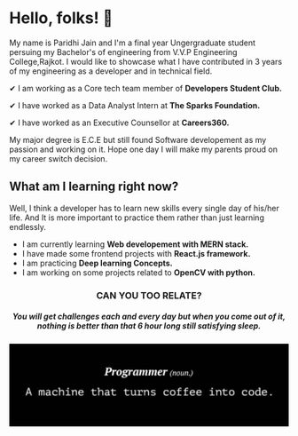 # Hello, folks!  👋

My name is Paridhi Jain and I'm a final year Ungergraduate student persuing my Bachelor's of engineering from V.V.P Engineering College,Rajkot. I would like to showcase what I have contributed in 3 years of my engineering as a developer and in technical field.

✔ I am working as a Core tech team member of <b>Developers Student Club.</b>

✔ I have worked as a Data Analyst Intern at <b>The Sparks Foundation.</b>

✔ I have worked as an Executive Counsellor at <b>Careers360.</b>

My major degree is E.C.E but still found Software developement as my passion and working on it. Hope one day I will make my parents proud on my career switch decision.

## What am I learning right now?

Well, I think a developer has to learn new skills every single day of his/her life. And It is more important to practice them rather than just learning endlessly. 

- I am currently learning <b>Web developement with MERN stack.</b>
- I have made some frontend projects with <b>React.js framework.</b>
- I am practicing <b>Deep learning Concepts.</b>
- I am working on some projects related to <b>OpenCV with python.</b>


<h3 align="center">CAN YOU TOO RELATE?</h3>
<h5 align="center">You will get challenges each and every day but when you come out of it, nothing is better than that 6 hour long still satisfying sleep.</h5>
<img src="images/IMG_20210614_184422.jpg"/>








